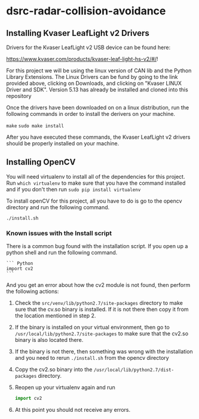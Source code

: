 # dsrc-radar-collision-avoidance

## Installing Kvaser LeafLight v2 Drivers

Drivers for the Kvaser LeafLight v2 USB device can be found here:

https://www.kvaser.com/products/kvaser-leaf-light-hs-v2/#/!

For this project we will be using the linux version of CAN lib and the Python
Library Extensions. The Linux Drivers can be fund by going to the link provided
above, clicking on Downloads, and clicking on "Kvaser LINUX Driver and SDK".
Version 5.13 has already be installed and cloned into this repository

Once the drivers have been downloaded on on a linux distribution, run the
following commands in order to install the derivers on your machine.

`make` `sudo make install`

After you have executed these commands, the Kvaser LeafLight v2 drivers should
be properly installed on your machine.

## Installing OpenCV

You will need virtualenv to install all of the dependencies for this project.
Run `which virtualenv` to make sure that you have the command installed and if
you don't then run `sudo pip install virtualenv`

To install openCV for this project, all you have to do is go to the opencv
directory and run the following command.

`./install.sh`

### Known issues with the Install script

There is a common bug found with the installation script. If you open up a
python shell and run the following command.

    ``` Python
    import cv2
    ```
And you get an error about how the cv2 module is not found, then perform the
following actions:

1. Check the `src/venv/lib/python2.7/site-packages` directory to make sure that
   the cv.so binary is installed. If it is not there then copy it from the
   location mentioned in step 2.
2. If the binary is installed on your virtual environment, then go to
   `/usr/local/lib/python2.7/site-packages` to make sure that the cv2.so binary
   is also located there.
3. If the binary is not there, then something was wrong with the installation
   and you need to rerun `./install.sh` from the opencv directory
4. Copy the cv2.so binary into the `/usr/local/lib/python2.7/dist-packages`
   directory.
5. Reopen up your virtualenv again and run

    ``` Python
    import cv2
    ```
6. At this point you should not receive any errors.
